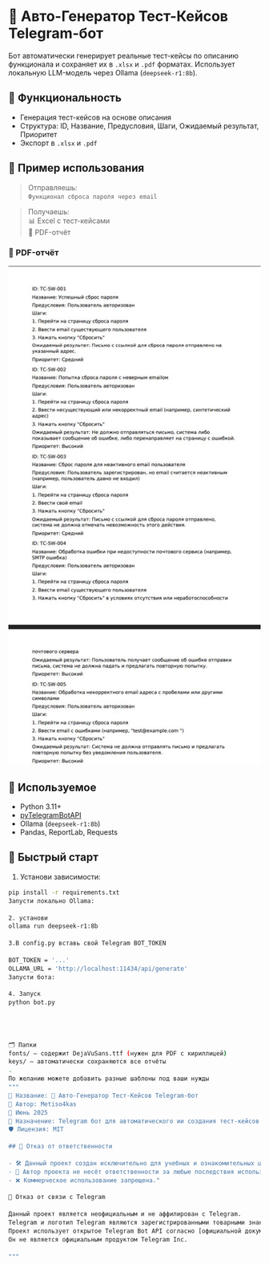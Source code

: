 
# 🤖 Авто-Генератор Тест-Кейсов Telegram-бот

Бот автоматически генерирует реальные тест-кейсы по описанию функционала и сохраняет их в `.xlsx` и `.pdf` форматах. Использует локальную LLM-модель через Ollama (`deepseek-r1:8b`).

## 🔧 Функциональность

- Генерация тест-кейсов на основе описания
- Структура: ID, Название, Предусловия, Шаги, Ожидаемый результат, Приоритет
- Экспорт в `.xlsx` и `.pdf`


## 💬 Пример использования

> Отправляешь:  
> `Функционал сброса пароля через email`

> Получаешь:  
> 📊 Excel с тест-кейсами  
> 📑 PDF-отчёт 
### 📄 PDF-отчёт
![PDF пример](screenshots/pdf_example.jpg)

## 🧠 Используемое

- Python 3.11+
- [pyTelegramBotAPI](https://github.com/eternnoir/pyTelegramBotAPI)
- Ollama (`deepseek-r1:8b`)
- Pandas, ReportLab, Requests

## 🚀 Быстрый старт

1. Установи зависимости:

```bash
pip install -r requirements.txt
Запусти локально Ollama:

2. установи
ollama run deepseek-r1:8b

3.В config.py вставь свой Telegram BOT_TOKEN

BOT_TOKEN = '...'
OLLAMA_URL = 'http://localhost:11434/api/generate'
Запусти бота:

4. Запуск 
python bot.py




🗂 Папки
fonts/ — содержит DejaVuSans.ttf (нужен для PDF с кириллицей)
keys/ — автоматически сохраняются все отчёты
.
По желанию можете добавить разные шаблоны под ваши нужды
"""
🔧 Название: 🤖 Авто-Генератор Тест-Кейсов Telegram-бот 
👤 Автор: Metiso4kas
📅 Июнь 2025
💼 Назначение: Telegram бот для автоматического ии создания тест-кейсов
🛡 Лицензия: MIT

## 📜 Отказ от ответственности

- 🛠️ Данный проект создан исключительно для учебных и ознакомительных целей.
- 👤 Автор проекта не несёт ответственности за любые последствия использования этого инструмента.
- ❌ Коммерческое использование запрещена."

📢 Отказ от связи с Telegram

Данный проект является неофициальным и не аффилирован с Telegram.  
Telegram и логотип Telegram являются зарегистрированными товарными знаками их правообладателей.  
Проект использует открытое Telegram Bot API согласно [официальной документации](https://core.telegram.org/bots/api).
Он не является официальным продуктом Telegram Inc.

"""

